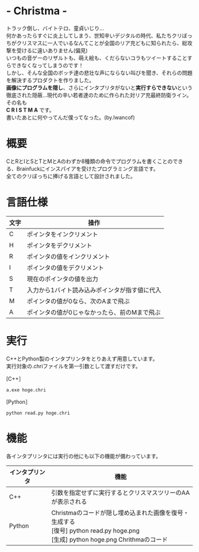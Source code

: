 # - Christma -
トラック倒し、バイトテロ、童貞いじり...<br>
何かあったらすぐに炎上してしまう、世知辛いデジタルの時代、私たちクリぼっちがクリスマスに一人でいるなんてことが全国のリア充どもに知られたら、総攻撃を受けるに違いありません(偏見)<br>
いつもの音ゲーのリザルトも、萌え絵も、くだらないコラもツイートすることすらできなくなってしまうのです！<br>
しかし、そんな全国のボッチ達の悲壮な声にならない叫びを聞き、それらの問題を解決するプロダクトを作りました。<br>
**画像にプログラムを隠し**、さらにインタプリタがないと**実行すらできない**という徹底された隠蔽...現代の辛い若者達のために作られた対リア充最終防衛ライン。その名も<br>
**C R I S T M A** です。<br>
書いたあとに何やってんだ僕ってなった。(by.Iwancof)

# 概要
CとRとIとSとTとMとAのわずか8種類の命令でプログラムを書くことのできる、Brainfuckにインスパイアを受けたプログラミング言語です。<br>
全てのクリぼっちに捧げる言語として設計されました。<br>

# 言語仕様

| 文字 | 操作 |
|------|------|
| C | ポインタをインクリメント |
| H | ポインタをデクリメント |
| R | ポインタの値をインクリメント |
| I | ポインタの値をデクリメント |
| S | 現在のポインタの値を出力 |
| T | 入力から1バイト読み込みポインタが指す値に代入 |
| M | ポインタの値が0なら、次のAまで飛ぶ |
| A | ポインタの値が0じゃなかったら、前のMまで飛ぶ |

# 実行
C++とPython製のインタプリンタをとりあえず用意しています。<br>
実行対象の.chriファイルを第一引数として渡すだけです。

[C++］
```
a.exe hoge.chri
```
[Python］
```
python read.py hoge.chri
```

# 機能
各インタプリンタには実行の他にも以下の機能が備わっています。<br>

| インタプリンタ | 機能 |
|------|------|
| C++ | 引数を指定せずに実行するとクリスマスツリーのAAが表示される |
| Python | Christmaのコードが隠し埋め込まれた画像を復号・生成する<br> [復号] python read.py hoge.png<br>[生成] python hoge.png Chrithmaのコード|
